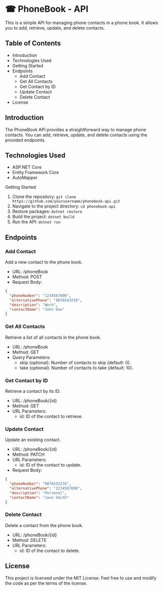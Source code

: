 # ☎ PhoneBook - API

This is a simple API for managing phone contacts in a phone book. It allows you to add, retrieve, update, and delete contacts.

## Table of Contents

- Introduction
- Technologies Used
- Getting Started
- Endpoints
  - Add Contact
  - Get All Contacts
  - Get Contact by ID
  - Update Contact
  - Delete Contact
- License

## Introduction

The PhoneBook API provides a straightforward way to manage phone contacts. You can add, retrieve, update, and delete contacts using the provided endpoints.

## Technologies Used

- ASP.NET Core
- Entity Framework Core
- AutoMapper

Getting Started

1. Clone the repository: `git clone https://github.com/yourusername/phonebook-api.git`
2. Navigate to the project directory: `cd phonebook-api`
3. Restore packages: `dotnet restore`
4. Build the project: `dotnet build`
5. Run the API: `dotnet run`

## Endpoints

### Add Contact

Add a new contact to the phone book.

- URL: /phoneBook
- Method: POST
- Request Body:

```json
{
  "phoneNumber": "1234567890",
  "alternativePhone": "9876543210",
  "description": "Work",
  "contactName": "John Doe"
}
```

### Get All Contacts

Retrieve a list of all contacts in the phone book.

- URL: /phoneBook
- Method: GET
- Query Parameters:
  - skip (optional): Number of contacts to skip (default: 0).
  - take (optional): Number of contacts to take (default: 10).

### Get Contact by ID

Retrieve a contact by its ID.

- URL: /phoneBook/{id}
- Method: GET
- URL Parameters:
  - id: ID of the contact to retrieve.

### Update Contact

Update an existing contact.

- URL: /phoneBook/{id}
- Method: PATCH
- URL Parameters:
  - id: ID of the contact to update.
- Request Body:

```json
{
  "phoneNumber": "9876543210",
  "alternativePhone": "1234567890",
  "description": "Personal",
  "contactName": "Jane Smith"
}
```

### Delete Contact

Delete a contact from the phone book.

- URL: /phoneBook/{id}
- Method: DELETE
- URL Parameters:
  - id: ID of the contact to delete.

## License

This project is licensed under the MIT License. Feel free to use and modify the code as per the terms of the license.
